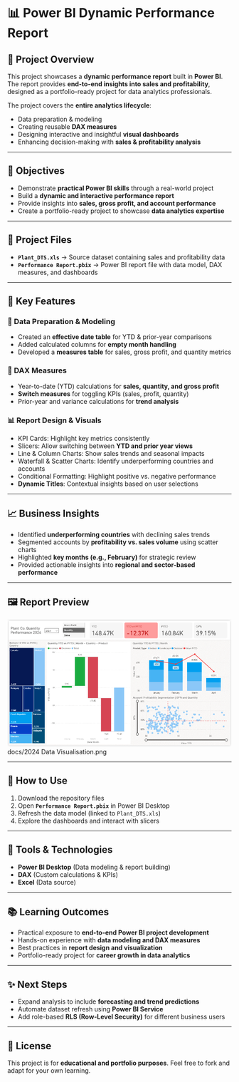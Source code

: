 # 📊 Power BI Dynamic Performance Report  

## 📌 Project Overview  
This project showcases a **dynamic performance report** built in **Power BI**. The report provides **end-to-end insights into sales and profitability**, designed as a portfolio-ready project for data analytics professionals.  

The project covers the **entire analytics lifecycle**:  
- Data preparation & modeling  
- Creating reusable **DAX measures**  
- Designing interactive and insightful **visual dashboards**  
- Enhancing decision-making with **sales & profitability analysis**  

---

## 🎯 Objectives  
- Demonstrate **practical Power BI skills** through a real-world project  
- Build a **dynamic and interactive performance report**  
- Provide insights into **sales, gross profit, and account performance**  
- Create a portfolio-ready project to showcase **data analytics expertise**  

---

## 📂 Project Files  
- **`Plant_DTS.xls`** → Source dataset containing sales and profitability data  
- **`Performance Report.pbix`** → Power BI report file with data model, DAX measures, and dashboards  

---

## 🔑 Key Features  

### 📅 Data Preparation & Modeling  
- Created an **effective date table** for YTD & prior-year comparisons  
- Added calculated columns for **empty month handling**  
- Developed a **measures table** for sales, gross profit, and quantity metrics  

### 📐 DAX Measures  
- Year-to-date (YTD) calculations for **sales, quantity, and gross profit**  
- **Switch measures** for toggling KPIs (sales, profit, quantity)  
- Prior-year and variance calculations for **trend analysis**  

### 📊 Report Design & Visuals  
- KPI Cards: Highlight key metrics consistently  
- Slicers: Allow switching between **YTD and prior year views**  
- Line & Column Charts: Show sales trends and seasonal impacts  
- Waterfall & Scatter Charts: Identify underperforming countries and accounts  
- Conditional Formatting: Highlight positive vs. negative performance  
- **Dynamic Titles**: Contextual insights based on user selections  

---

## 📈 Business Insights  
- Identified **underperforming countries** with declining sales trends  
- Segmented accounts by **profitability vs. sales volume** using scatter charts  
- Highlighted **key months (e.g., February)** for strategic review  
- Provided actionable insights into **regional and sector-based performance**  

---

## 🖼️ Report Preview  
![Data Visualisation](docs/2024%20Data%20Visualisation.png)
docs/2024 Data Visualisation.png

---

## 🚀 How to Use  
1. Download the repository files  
2. Open **`Performance Report.pbix`** in Power BI Desktop  
3. Refresh the data model (linked to `Plant_DTS.xls`)  
4. Explore the dashboards and interact with slicers  

---

## 🧰 Tools & Technologies  
- **Power BI Desktop** (Data modeling & report building)  
- **DAX** (Custom calculations & KPIs)  
- **Excel** (Data source)  

---

## 📚 Learning Outcomes  
- Practical exposure to **end-to-end Power BI project development**  
- Hands-on experience with **data modeling and DAX measures**  
- Best practices in **report design and visualization**  
- Portfolio-ready project for **career growth in data analytics**  

---

## ✨ Next Steps  
- Expand analysis to include **forecasting and trend predictions**  
- Automate dataset refresh using **Power BI Service**  
- Add role-based **RLS (Row-Level Security)** for different business users  

---

## 📄 License  
This project is for **educational and portfolio purposes**. Feel free to fork and adapt for your own learning.  
